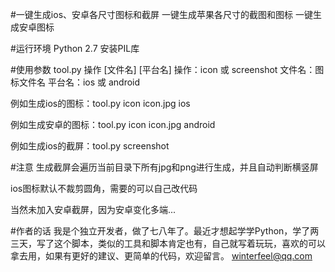 #一键生成ios、安卓各尺寸图标和截屏
一键生成苹果各尺寸的截图和图标
一键生成安卓图标

#运行环境
Python 2.7
安装PIL库

#使用参数
tool.py 操作 [文件名] [平台名]
    操作：icon 或 screenshot
    文件名：图标文件名
    平台名：ios 或 android

例如生成ios的图标：tool.py icon icon.jpg ios

例如生成安卓的图标：tool.py icon icon.jpg android

例如生成ios的截屏：tool.py screenshot

#注意
生成截屏会遍历当前目录下所有jpg和png进行生成，并且自动判断横竖屏

ios图标默认不裁剪圆角，需要的可以自己改代码

当然未加入安卓截屏，因为安卓变化多端...

#作者的话
我是个独立开发者，做了七八年了。最近才想起学学Python，学了两三天，写了这个脚本，类似的工具和脚本肯定也有，自己就写着玩玩，喜欢的可以拿去用，如果有更好的建议、更简单的代码，欢迎留言。
winterfeel@qq.com